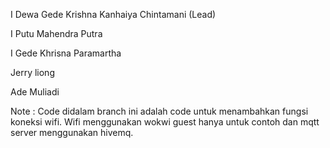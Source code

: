 I Dewa Gede Krishna Kanhaiya Chintamani (Lead)

I Putu Mahendra Putra

I Gede Khrisna Paramartha

Jerry liong

Ade Muliadi


Note :
Code didalam branch ini adalah code untuk menambahkan fungsi koneksi wifi. Wifi menggunakan wokwi guest hanya untuk contoh dan mqtt server menggunakan hivemq.
